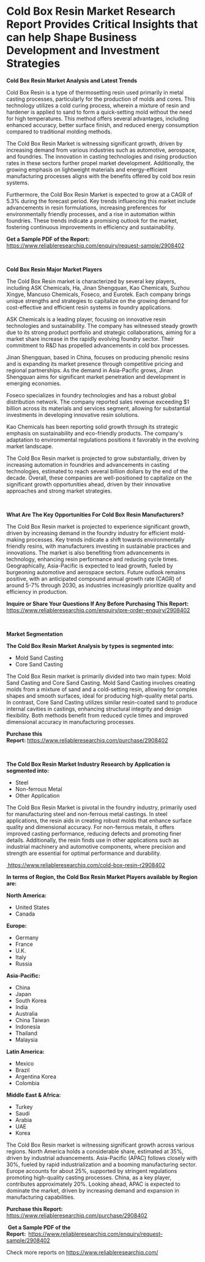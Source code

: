 <p><h1>Cold Box Resin Market Research Report Provides Critical Insights that can help Shape Business Development and Investment Strategies</h1></p><p><strong>Cold Box Resin Market Analysis and Latest Trends</strong></p>
<p><p>Cold Box Resin is a type of thermosetting resin used primarily in metal casting processes, particularly for the production of molds and cores. This technology utilizes a cold curing process, wherein a mixture of resin and hardener is applied to sand to form a quick-setting mold without the need for high temperatures. This method offers several advantages, including enhanced accuracy, better surface finish, and reduced energy consumption compared to traditional molding methods.</p><p>The Cold Box Resin Market is witnessing significant growth, driven by increasing demand from various industries such as automotive, aerospace, and foundries. The innovation in casting technologies and rising production rates in these sectors further propel market development. Additionally, the growing emphasis on lightweight materials and energy-efficient manufacturing processes aligns with the benefits offered by cold box resin systems.</p><p>Furthermore, the Cold Box Resin Market is expected to grow at a CAGR of 5.3% during the forecast period. Key trends influencing this market include advancements in resin formulations, increasing preferences for environmentally friendly processes, and a rise in automation within foundries. These trends indicate a promising outlook for the market, fostering continuous improvements in efficiency and sustainability.</p></p>
<p><strong>Get a Sample PDF of the Report:&nbsp;</strong> <a href="https://www.reliableresearchiq.com/enquiry/request-sample/2908402?utm_campaign=3296&utm_medium=2&utm_source=Github&utm_content=ia&utm_term=12032025&utm_id=cold-box-resin">https://www.reliableresearchiq.com/enquiry/request-sample/2908402</a></p>
<p>&nbsp;</p>
<p><strong>Cold Box Resin Major Market Players</strong></p>
<p><p>The Cold Box Resin market is characterized by several key players, including ASK Chemicals, Ha, Jinan Shengquan, Kao Chemicals, Suzhou Xingye, Mancuso Chemicals, Foseco, and Eurotek. Each company brings unique strengths and strategies to capitalize on the growing demand for cost-effective and efficient resin systems in foundry applications.</p><p>ASK Chemicals is a leading player, focusing on innovative resin technologies and sustainability. The company has witnessed steady growth due to its strong product portfolio and strategic collaborations, aiming for a market share increase in the rapidly evolving foundry sector. Their commitment to R&D has propelled advancements in cold box processes.</p><p>Jinan Shengquan, based in China, focuses on producing phenolic resins and is expanding its market presence through competitive pricing and regional partnerships. As the demand in Asia-Pacific grows, Jinan Shengquan aims for significant market penetration and development in emerging economies.</p><p>Foseco specializes in foundry technologies and has a robust global distribution network. The company reported sales revenue exceeding $1 billion across its materials and services segment, allowing for substantial investments in developing innovative resin solutions.</p><p>Kao Chemicals has been reporting solid growth through its strategic emphasis on sustainability and eco-friendly products. The company's adaptation to environmental regulations positions it favorably in the evolving market landscape.</p><p>The Cold Box Resin market is projected to grow substantially, driven by increasing automation in foundries and advancements in casting technologies, estimated to reach several billion dollars by the end of the decade. Overall, these companies are well-positioned to capitalize on the significant growth opportunities ahead, driven by their innovative approaches and strong market strategies.</p></p>
<p>&nbsp;</p>
<p><strong>What Are The Key Opportunities For Cold Box Resin Manufacturers?</strong></p>
<p><p>The Cold Box Resin market is projected to experience significant growth, driven by increasing demand in the foundry industry for efficient mold-making processes. Key trends indicate a shift towards environmentally friendly resins, with manufacturers investing in sustainable practices and innovations. The market is also benefiting from advancements in technology, enhancing resin performance and reducing cycle times. Geographically, Asia-Pacific is expected to lead growth, fueled by burgeoning automotive and aerospace sectors. Future outlook remains positive, with an anticipated compound annual growth rate (CAGR) of around 5-7% through 2030, as industries increasingly prioritize quality and efficiency in production.</p></p>
<p><strong>Inquire or Share Your Questions If Any Before Purchasing This Report:</strong> <a href="https://www.reliableresearchiq.com/enquiry/pre-order-enquiry/2908402?utm_campaign=3296&utm_medium=2&utm_source=Github&utm_content=ia&utm_term=12032025&utm_id=cold-box-resin">https://www.reliableresearchiq.com/enquiry/pre-order-enquiry/2908402</a></p>
<p>&nbsp;</p>
<p><strong>Market Segmentation</strong></p>
<p><strong>The Cold Box Resin Market Analysis by types is segmented into:</strong></p>
<p><ul><li>Mold Sand Casting</li><li>Core Sand Casting</li></ul></p>
<p><p>The Cold Box Resin market is primarily divided into two main types: Mold Sand Casting and Core Sand Casting. Mold Sand Casting involves creating molds from a mixture of sand and a cold-setting resin, allowing for complex shapes and smooth surfaces, ideal for producing high-quality metal parts. In contrast, Core Sand Casting utilizes similar resin-coated sand to produce internal cavities in castings, enhancing structural integrity and design flexibility. Both methods benefit from reduced cycle times and improved dimensional accuracy in manufacturing processes.</p></p>
<p><strong>Purchase this Report:&nbsp;</strong><a href="https://www.reliableresearchiq.com/purchase/2908402?utm_campaign=3296&utm_medium=2&utm_source=Github&utm_content=ia&utm_term=12032025&utm_id=cold-box-resin">https://www.reliableresearchiq.com/purchase/2908402</a></p>
<p>&nbsp;</p>
<p><strong>The Cold Box Resin Market Industry Research by Application is segmented into:</strong></p>
<p><ul><li>Steel</li><li>Non-ferrous Metal</li><li>Other Application</li></ul></p>
<p><p>The Cold Box Resin Market is pivotal in the foundry industry, primarily used for manufacturing steel and non-ferrous metal castings. In steel applications, the resin aids in creating robust molds that enhance surface quality and dimensional accuracy. For non-ferrous metals, it offers improved casting performance, reducing defects and promoting finer details. Additionally, the resin finds use in other applications such as industrial machinery and automotive components, where precision and strength are essential for optimal performance and durability.</p></p>
<p><a href="https://www.reliableresearchiq.com/cold-box-resin-r2908402?utm_campaign=3296&utm_medium=2&utm_source=Github&utm_content=ia&utm_term=12032025&utm_id=cold-box-resin">&nbsp;https://www.reliableresearchiq.com/cold-box-resin-r2908402</a></p>
<p><strong>In terms of Region, the Cold Box Resin Market Players available by Region are:</strong></p>
<p>
    <p> <strong> North America: </strong>
        <ul>
            <li>United States</li>
            <li>Canada</li>
        </ul>
        </p> 
    <p> <strong> Europe: </strong>
        <ul>
            <li>Germany</li>
            <li>France</li>
            <li>U.K.</li>
            <li>Italy</li>
            <li>Russia</li>
        </ul>
        </p> 
    <p> <strong> Asia-Pacific: </strong>
        <ul>
            <li>China</li>
            <li>Japan</li>
            <li>South Korea</li>
            <li>India</li>
            <li>Australia</li>
            <li>China Taiwan</li>
            <li>Indonesia</li>
            <li>Thailand</li>
            <li>Malaysia</li>
        </ul>
        </p> 
    <p> <strong> Latin America: </strong>
        <ul>
            <li>Mexico</li>
            <li>Brazil</li>
            <li>Argentina Korea</li>
            <li>Colombia</li>
        </ul>
        </p> 
    <p> <strong> Middle East & Africa: </strong>
        <ul>
            <li>Turkey</li>
            <li>Saudi</li>
            <li>Arabia</li>
            <li>UAE</li>
            <li>Korea</li>
        </ul>
    </p>
    </p>
<p><p>The Cold Box Resin market is witnessing significant growth across various regions. North America holds a considerable share, estimated at 35%, driven by industrial advancements. Asia-Pacific (APAC) follows closely with 30%, fueled by rapid industrialization and a booming manufacturing sector. Europe accounts for about 25%, supported by stringent regulations promoting high-quality casting processes. China, as a key player, contributes approximately 20%. Looking ahead, APAC is expected to dominate the market, driven by increasing demand and expansion in manufacturing capabilities.</p></p>
<p><strong>Purchase this Report: </strong><a href="https://www.reliableresearchiq.com/purchase/2908402?utm_campaign=3296&utm_medium=2&utm_source=Github&utm_content=ia&utm_term=12032025&utm_id=cold-box-resin">https://www.reliableresearchiq.com/purchase/2908402</a></p>
<p>&nbsp;<strong>Get a Sample PDF of the Report:&nbsp;&nbsp;</strong><a href="https://www.reliableresearchiq.com/enquiry/request-sample/2908402?utm_campaign=3296&utm_medium=2&utm_source=Github&utm_content=ia&utm_term=12032025&utm_id=cold-box-resin">https://www.reliableresearchiq.com/enquiry/request-sample/2908402</a></p>
<p><strong></strong></p>
<p>Check more reports on <a href="https://www.reliableresearchiq.com/?utm_campaign=3296&utm_medium=2&utm_source=Github&utm_content=ia&utm_term=12032025&utm_id=cold-box-resin">https://www.reliableresearchiq.com/</a></p>